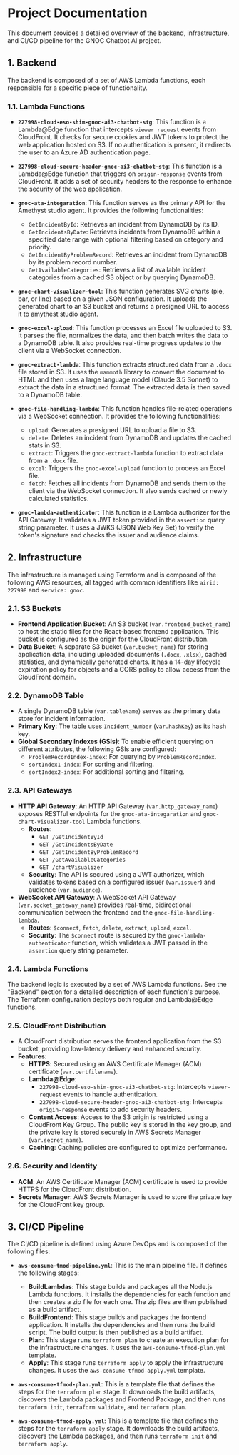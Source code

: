 
# Project Documentation

This document provides a detailed overview of the backend, infrastructure, and CI/CD pipeline for the GNOC Chatbot AI project.

## 1. Backend

The backend is composed of a set of AWS Lambda functions, each responsible for a specific piece of functionality.

### 1.1. Lambda Functions

- **`227998-cloud-eso-shim-gnoc-ai3-chatbot-stg`**: This function is a Lambda@Edge function that intercepts `viewer request` events from CloudFront. It checks for secure cookies and JWT tokens to protect the web application hosted on S3. If no authentication is present, it redirects the user to an Azure AD authentication page.

- **`227998-cloud-secure-header-gnoc-ai3-chatbot-stg`**: This function is a Lambda@Edge function that triggers on `origin-response` events from CloudFront. It adds a set of security headers to the response to enhance the security of the web application.

- **`gnoc-ata-integaration`**: This function serves as the primary API for the Amethyst studio agent. It provides the following functionalities:
    - `GetIncidentById`: Retrieves an incident from DynamoDB by its ID.
    - `GetIncidentsByDate`: Retrieves incidents from DynamoDB within a specified date range with optional filtering based on category and priority.
    - `GetIncidentByProblemRecord`: Retrieves an incident from DynamoDB by its problem record number.
    - `GetAvailableCategories`: Retrieves a list of available incident categories from a cached S3 object or by querying DynamoDB.

- **`gnoc-chart-visualizer-tool`**: This function generates SVG charts (pie, bar, or line) based on a given JSON configuration. It uploads the generated chart to an S3 bucket and returns a presigned URL to access it to amythest studio agent.

- **`gnoc-excel-upload`**: This function processes an Excel file uploaded to S3. It parses the file, normalizes the data, and then batch writes the data to a DynamoDB table. It also provides real-time progress updates to the client via a WebSocket connection.

- **`gnoc-extract-lambda`**: This function extracts structured data from a `.docx` file stored in S3. It uses the `mammoth` library to convert the document to HTML and then uses a large language model (Claude 3.5 Sonnet) to extract the data in a structured format. The extracted data is then saved to a DynamoDB table.

- **`gnoc-file-handling-lambda`**: This function handles file-related operations via a WebSocket connection. It provides the following functionalities:
    - `upload`: Generates a presigned URL to upload a file to S3.
    - `delete`: Deletes an incident from DynamoDB and updates the cached stats in S3.
    - `extract`: Triggers the `gnoc-extract-lambda` function to extract data from a `.docx` file.
    - `excel`: Triggers the `gnoc-excel-upload` function to process an Excel file.
    - `fetch`: Fetches all incidents from DynamoDB and sends them to the client via the WebSocket connection. It also sends cached or newly calculated statistics.

- **`gnoc-lambda-authenticator`**: This function is a Lambda authorizer for the API Gateway. It validates a JWT token provided in the `assertion` query string parameter. It uses a JWKS (JSON Web Key Set) to verify the token's signature and checks the issuer and audience claims.

## 2. Infrastructure

The infrastructure is managed using Terraform and is composed of the following AWS resources, all tagged with common identifiers like `airid: 227998` and `service: gnoc`.

### 2.1. S3 Buckets

-   **Frontend Application Bucket**: An S3 bucket (`var.frontend_bucket_name`) to host the static files for the React-based frontend application. This bucket is configured as the origin for the CloudFront distribution.
-   **Data Bucket**: A separate S3 bucket (`var.bucket_name`) for storing application data, including uploaded documents (`.docx`, `.xlsx`), cached statistics, and dynamically generated charts. It has a 14-day lifecycle expiration policy for objects and a CORS policy to allow access from the CloudFront domain.

### 2.2. DynamoDB Table

-   A single DynamoDB table (`var.tableName`) serves as the primary data store for incident information.
-   **Primary Key**: The table uses `Incident_Number` (`var.hashKey`) as its hash key.
-   **Global Secondary Indexes (GSIs)**: To enable efficient querying on different attributes, the following GSIs are configured:
    -   `ProblemRecordIndex-index`: For querying by `ProblemRecordIndex`.
    -   `sortIndex1-index`: For sorting and filtering.
    -   `sortIndex2-index`: For additional sorting and filtering.

### 2.3. API Gateways

-   **HTTP API Gateway**: An HTTP API Gateway (`var.http_gateway_name`) exposes RESTful endpoints for the `gnoc-ata-integaration` and `gnoc-chart-visualizer-tool` Lambda functions.
    -   **Routes**:
        -   `GET /GetIncidentById`
        -   `GET /GetIncidentsByDate`
        -   `GET /GetIncidentByProblemRecord`
        -   `GET /GetAvailableCategories`
        -   `GET /chartVisualizer`
    -   **Security**: The API is secured using a JWT authorizer, which validates tokens based on a configured issuer (`var.issuer`) and audience (`var.audience`).
-   **WebSocket API Gateway**: A WebSocket API Gateway (`var.socket_gateway_name`) provides real-time, bidirectional communication between the frontend and the `gnoc-file-handling-lambda`.
    -   **Routes**: `$connect`, `fetch`, `delete`, `extract`, `upload`, `excel`.
    -   **Security**: The `$connect` route is secured by the `gnoc-lambda-authenticator` function, which validates a JWT passed in the `assertion` query string parameter.

### 2.4. Lambda Functions

The backend logic is executed by a set of AWS Lambda functions. See the "Backend" section for a detailed description of each function's purpose. The Terraform configuration deploys both regular and Lambda@Edge functions.

### 2.5. CloudFront Distribution

-   A CloudFront distribution serves the frontend application from the S3 bucket, providing low-latency delivery and enhanced security.
-   **Features**:
    -   **HTTPS**: Secured using an AWS Certificate Manager (ACM) certificate (`var.certfilename`).
    -   **Lambda@Edge**:
        -   `227998-cloud-eso-shim-gnoc-ai3-chatbot-stg`: Intercepts `viewer-request` events to handle authentication.
        -   `227998-cloud-secure-header-gnoc-ai3-chatbot-stg`: Intercepts `origin-response` events to add security headers.
    -   **Content Access**: Access to the S3 origin is restricted using a CloudFront Key Group. The public key is stored in the key group, and the private key is stored securely in AWS Secrets Manager (`var.secret_name`).
    -   **Caching**: Caching policies are configured to optimize performance.

### 2.6. Security and Identity

-   **ACM**: An AWS Certificate Manager (ACM) certificate is used to provide HTTPS for the CloudFront distribution.
-   **Secrets Manager**: AWS Secrets Manager is used to store the private key for the CloudFront key group.

## 3. CI/CD Pipeline

The CI/CD pipeline is defined using Azure DevOps and is composed of the following files:

- **`aws-consume-tmod-pipeline.yml`**: This is the main pipeline file. It defines the following stages:
    - **BuildLambdas**: This stage builds and packages all the Node.js Lambda functions. It installs the dependencies for each function and then creates a zip file for each one. The zip files are then published as a build artifact.
    - **BuildFrontend**: This stage builds and packages the frontend application. It installs the dependencies and then runs the build script. The build output is then published as a build artifact.
    - **Plan**: This stage runs `terraform plan` to create an execution plan for the infrastructure changes. It uses the `aws-consume-tfmod-plan.yml` template.
    - **Apply**: This stage runs `terraform apply` to apply the infrastructure changes. It uses the `aws-consume-tfmod-apply.yml` template.

- **`aws-consume-tfmod-plan.yml`**: This is a template file that defines the steps for the `terraform plan` stage. It downloads the build artifacts, discovers the Lambda packages and Frontend Package, and then runs `terraform init`, `terraform validate`, and `terraform plan`.

- **`aws-consume-tfmod-apply.yml`**: This is a template file that defines the steps for the `terraform apply` stage. It downloads the build artifacts, discovers the Lambda packages, and then runs `terraform init` and `terraform apply`.

